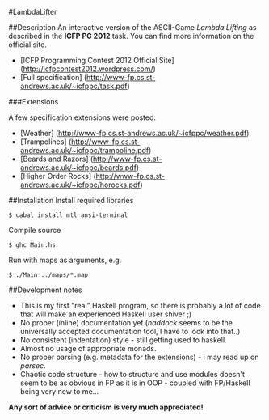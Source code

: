 #LambdaLifter

##Description
An interactive version of the ASCII-Game *Lambda Lifting* as described in the **ICFP PC 2012** task.
You can find more information on the official site.

- [ICFP Programming Contest 2012 Official Site] (http://icfpcontest2012.wordpress.com/)
- [Full specification] (http://www-fp.cs.st-andrews.ac.uk/~icfppc/task.pdf)

###Extensions

A few specification extensions were posted:
- [Weather] (http://www-fp.cs.st-andrews.ac.uk/~icfppc/weather.pdf)
- [Trampolines] (http://www-fp.cs.st-andrews.ac.uk/~icfppc/trampoline.pdf)
- [Beards and Razors] (http://www-fp.cs.st-andrews.ac.uk/~icfppc/beards.pdf)
- [Higher Order Rocks] (http://www-fp.cs.st-andrews.ac.uk/~icfppc/horocks.pdf)

##Installation
Install required libraries

    $ cabal install mtl ansi-terminal

Compile source

    $ ghc Main.hs

Run with maps as arguments, e.g.

    $ ./Main ../maps/*.map


##Development notes
- This is my first "real" Haskell program, so there is probably a lot of code that will make an experienced Haskell user shiver ;)
- No proper (inline) documentation yet (*haddock* seems to be the universally accepted documentation tool, I have to look into that..)
- No consistent (indentation) style - still getting used to haskell.
- Almost no usage of appropriate monads.
- No proper parsing (e.g. metadata for the extensions) - i may read up on *parsec*.
- Chaotic code structure - how to structure and use modules doesn't seem to be as obvious in FP as it is in OOP - coupled with FP/Haskell being very new to me...

**Any sort of advice or criticism is very much appreciated!**